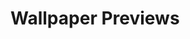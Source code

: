 # Wallpaper Previews

<img src="000000.png" alt=""/>
<img src="00807f.png" alt=""/>
<img src="076a6c.png" alt=""/>
<img src="16171b.png" alt=""/>
<img src="1c1d23.png" alt=""/>
<img src="1e1e2e.png" alt=""/>
<img src="1f212a.png" alt=""/>
<img src="240612.png" alt=""/>
<img src="241f31.png" alt=""/>
<img src="2a3d2f.png" alt=""/>
<img src="2c5787.png" alt=""/>
<img src="2f2f2f.png" alt=""/>
<img src="3b2f4f.png" alt=""/>
<img src="3d3846.png" alt=""/>
<img src="402963.png" alt=""/>
<img src="5e548e.png" alt=""/>
<img src="fd5394.png" alt=""/>
